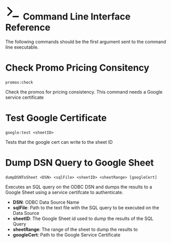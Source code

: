 # ![Icon](../resources/terminal.svg) Command Line Interface Reference

The following commands should be the first argument sent to the command line executable.

# Check Promo Pricing Consitency

`promos:check`

Check the promos for pricing consistency. This command needs a Google service certificate

# Test Google Certificate

`google:test <sheetID>`

Tests that the google cert can write to the sheet ID

# Dump DSN Query to Google Sheet

`dumpDSNToSheet <DSN> <sqlFile> <sheetID> <sheetRange> [googleCert]`

Executes an SQL query on the ODBC DSN and dumps the results to a Google Sheet using a service certifcate to authenticate.

- **DSN**: ODBC Data Source Name
- **sqlFile**: Path to the text file with the SQL query to be executed on the Data Source
- **sheetID**: The Google Sheet id used to dump the results of the SQL Query
- **sheetRange**: The range of the sheet to dump the results to
- **googleCert**: Path to the Google Service Certificate
